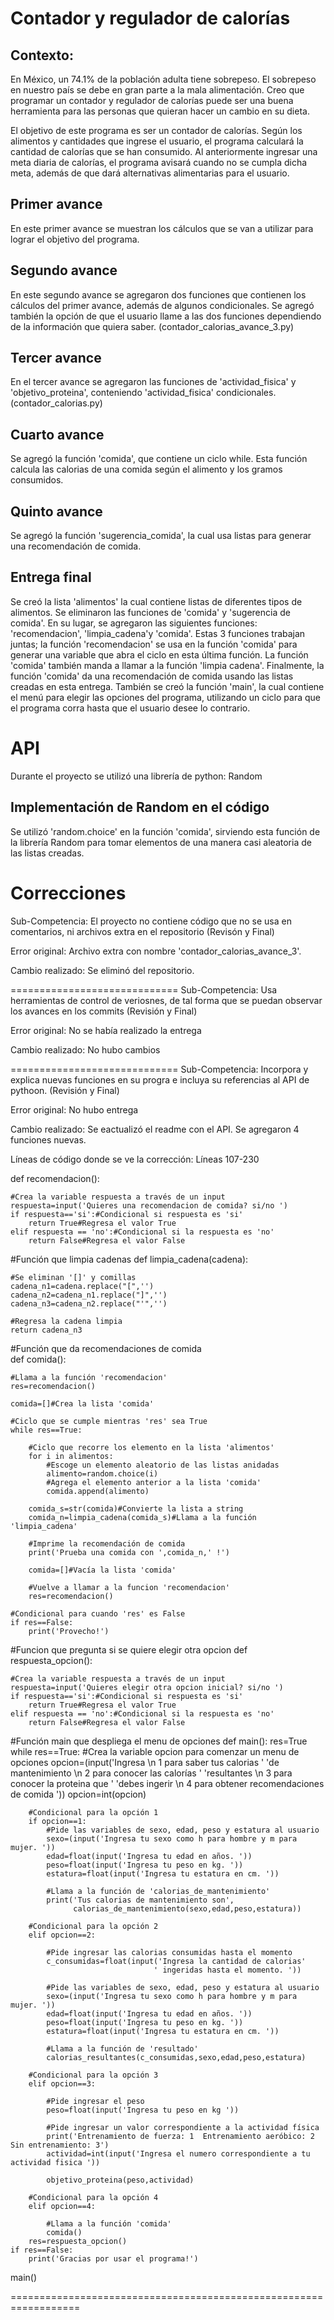 # Contador y regulador de calorías
## Contexto: 
En México, un 74.1% de la población adulta tiene sobrepeso.
El sobrepeso en nuestro país se debe en gran parte a la mala alimentación.
Creo que programar un contador y regulador de calorías puede ser una buena
herramienta para las personas que quieran hacer un cambio en su dieta.

El objetivo de este programa es ser un contador de calorías. 
Según los alimentos y cantidades que ingrese el usuario, el programa calculará
la cantidad de calorías que se han consumido. Al anteriormente ingresar una meta diaria 
de calorías, el programa avisará cuando no se cumpla dicha meta, además de 
que dará alternativas alimentarias para el usuario.

## Primer avance
En este primer avance se muestran los cálculos que se van a utilizar
para lograr el objetivo del programa.

## Segundo avance
En este segundo avance se agregaron dos funciones que contienen los cálculos
del primer avance, además de algunos condicionales. Se agregó también la 
opción de que el usuario llame a las dos funciones dependiendo de la 
información que quiera saber. (contador_calorias_avance_3.py)

## Tercer avance
En el tercer avance se agregaron las funciones de 'actividad_fisica'
y 'objetivo_proteina', conteniendo 'actividad_fisica' condicionales.
(contador_calorias.py)

## Cuarto avance
Se agregó la función 'comida', que contiene un ciclo while. 
Esta función calcula las calorias de una comida según el alimento y los gramos
consumidos.

## Quinto avance
Se agregó la función 'sugerencia_comida', la cual usa listas para generar una
recomendación de comida. 

## Entrega final
Se creó la lista 'alimentos' la cual contiene listas de diferentes tipos de alimentos.
Se eliminaron las funciones de 'comida' y 'sugerencia de comida'. En su lugar, 
se agregaron las siguientes funciones: 'recomendacion', 'limpia_cadena'y 'comida'. 
Estas 3 funciones trabajan juntas; la función 'recomendacion' se usa en la función 'comida' 
para generar una variable que abra el ciclo en esta última función. La función 'comida' también 
manda a llamar a la función 'limpia cadena'. Finalmente, la función 'comida' 
da una recomendación de comida usando las listas creadas en esta entrega.
También se creó la función 'main', la cual contiene el menú para elegir las opciones 
del programa, utilizando un ciclo para que el programa corra hasta que el usuario desee lo contrario.

# API
Durante el proyecto se utilizó una librería de python: Random

## Implementación de Random en el código
Se utilizó 'random.choice' en la función 'comida', sirviendo esta función de la librería Random para 
tomar elementos de una manera casi aleatoria de las listas creadas.

# Correcciones
Sub-Competencia: 
El proyecto no contiene código que no se usa en comentarios, ni archivos extra en el repositorio (Revisón y Final)

Error original: 
Archivo extra con nombre 'contador_calorias_avance_3'.

Cambio realizado:
Se eliminó del repositorio.

=============================
Sub-Competencia: 
Usa herramientas de control de veriosnes, de tal forma que se puedan observar los avances en los commits (Revisión y Final)

Error original: 
No se había realizado la entrega

Cambio realizado: 
No hubo cambios

=============================
Sub-Competencia: 
Incorpora y explica nuevas funciones en su progra e incluya su referencias al API de pythoon. (Revisión y Final)

Error original:
No hubo entrega

Cambio realizado:
Se eactualizó el readme con el API. Se agregaron 4 funciones nuevas.

Líneas de código donde se ve la corrección: Líneas 107-230

def recomendacion():

    #Crea la variable respuesta a través de un input
    respuesta=input('Quieres una recomendacion de comida? si/no ')
    if respuesta=='si':#Condicional si respuesta es 'si'
        return True#Regresa el valor True
    elif respuesta == 'no':#Condicional si la respuesta es 'no'
        return False#Regresa el valor False

#Función que limpia cadenas
def limpia_cadena(cadena):

    #Se eliminan '[]' y comillas
    cadena_n1=cadena.replace("[",'')
    cadena_n2=cadena_n1.replace("]",'')
    cadena_n3=cadena_n2.replace("'",'')

    #Regresa la cadena limpia
    return cadena_n3

#Función que da recomendaciones de comida    
def comida():

    #Llama a la función 'recomendacion'
    res=recomendacion()

    comida=[]#Crea la lista 'comida'

    #Ciclo que se cumple mientras 'res' sea True
    while res==True:

        #Ciclo que recorre los elemento en la lista 'alimentos'
        for i in alimentos:
            #Escoge un elemento aleatorio de las listas anidadas
            alimento=random.choice(i)
            #Agrega el elemento anterior a la lista 'comida'
            comida.append(alimento)

        comida_s=str(comida)#Convierte la lista a string
        comida_n=limpia_cadena(comida_s)#Llama a la función 'limpia_cadena'

        #Imprime la recomendación de comida
        print('Prueba una comida con ',comida_n,' !')
      
        comida=[]#Vacía la lista 'comida'

        #Vuelve a llamar a la funcion 'recomendacion'
        res=recomendacion()
    
    #Condicional para cuando 'res' es False
    if res==False:
        print('Provecho!')

#Funcion que pregunta si se quiere elegir otra opcion
def respuesta_opcion():

    #Crea la variable respuesta a través de un input
    respuesta=input('Quieres elegir otra opcion inicial? si/no ')
    if respuesta=='si':#Condicional si respuesta es 'si'
        return True#Regresa el valor True
    elif respuesta == 'no':#Condicional si la respuesta es 'no'
        return False#Regresa el valor False


#Función main que despliega el menu de opciones
def main():
    res=True
    while res==True:
        #Crea la variable opcion para comenzar un menu de opciones
        opcion=(input('Ingresa \n 1 para saber tus calorias ' 
                        'de mantenimiento \n 2 para conocer las calorías ' 
                        'resultantes \n 3 para conocer la proteina que '
                        'debes ingerir \n 4 para obtener recomendaciones de comida '))
        opcion=int(opcion)

        #Condicional para la opción 1
        if opcion==1:
            #Pide las variables de sexo, edad, peso y estatura al usuario
            sexo=(input('Ingresa tu sexo como h para hombre y m para mujer. '))
            edad=float(input('Ingresa tu edad en años. '))
            peso=float(input('Ingresa tu peso en kg. '))
            estatura=float(input('Ingresa tu estatura en cm. '))

            #Llama a la función de 'calorias_de_mantenimiento'
            print('Tus calorias de mantenimiento son',
                  calorias_de_mantenimiento(sexo,edad,peso,estatura))

        #Condicional para la opción 2
        elif opcion==2:

            #Pide ingresar las calorias consumidas hasta el momento
            c_consumidas=float(input('Ingresa la cantidad de calorias'
                                    ' ingeridas hasta el momento. '))

            #Pide las variables de sexo, edad, peso y estatura al usuario
            sexo=(input('Ingresa tu sexo como h para hombre y m para mujer. '))
            edad=float(input('Ingresa tu edad en años. '))
            peso=float(input('Ingresa tu peso en kg. '))
            estatura=float(input('Ingresa tu estatura en cm. '))

            #Llama a la función de 'resultado'
            calorias_resultantes(c_consumidas,sexo,edad,peso,estatura)

        #Condicional para la opción 3
        elif opcion==3:

            #Pide ingresar el peso
            peso=float(input('Ingresa tu peso en kg '))

            #Pide ingresar un valor correspondiente a la actividad física
            print('Entrenamiento de fuerza: 1  Entrenamiento aeróbico: 2  Sin entrenamiento: 3')
            actividad=int(input('Ingresa el numero correspondiente a tu actividad fisica '))

            objetivo_proteina(peso,actividad)

        #Condicional para la opción 4
        elif opcion==4:

            #Llama a la función 'comida'
            comida()
        res=respuesta_opcion()
    if res==False:
        print('Gracias por usar el programa!')
main()

==================================================================
